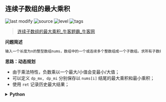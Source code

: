 ## 连续子数组的最大乘积
<!--START_SECTION:badge-->

![last modify](https://img.shields.io/static/v1?label=last%20modify&message=2022-10-14%2000%3A39%3A24&color=yellowgreen&style=flat-square)
![source](https://img.shields.io/static/v1?label=source&message=%E7%89%9B%E5%AE%A2&color=green&style=flat-square)
![level](https://img.shields.io/static/v1?label=level&message=%E4%B8%AD%E7%AD%89&color=yellow&style=flat-square)
![tags](https://img.shields.io/static/v1?label=tags&message=%E5%8A%A8%E6%80%81%E8%A7%84%E5%88%92%2C%20%E7%83%AD%E9%97%A8%26%E7%BB%8F%E5%85%B8%26%E6%98%93%E9%94%99&color=orange&style=flat-square)

<!--END_SECTION:badge-->
<!--info
tags: [动态规划, 热门]
source: 牛客
level: 中等
number: '0083'
name: 连续子数组的最大乘积
companies: []
-->

> [连续子数组的最大乘积_牛客题霸_牛客网](https://www.nowcoder.com/practice/abbec6a3779940aab2cc564b22d36859)

<summary><b>问题简述</b></summary>

```txt
输入一个长度为n的整型数组nums，数组中的一个或连续多个整数组成一个子数组。求所有子数组的乘积的最大值。
```

<!-- 
<details><summary><b>详细描述</b></summary>

```txt
```

</details>
-->


<!-- <div align="center"><img src="../../../_assets/xxx.png" height="300" /></div> -->

<summary><b>思路：动态规划</b></summary>

- 由于乘法特性，负数乘以一个最大/小值会变最小/大值；
- 可以定义 `dp_mx, dp_mi` 分别保存以 `nums[i]` 结尾的最大乘积和最小乘积；
- 使用 `ret` 记录历史最大结果；

<details><summary><b>Python</b></summary>

```python
class Solution:
    def maxProduct(self , nums: List[int]) -> int:
        
        ret = dp_mx = dp_mi = nums[0]
        for x in nums[1:]:
            tmp_mx, tmp_mi = dp_mx, dp_mi
            dp_mx = max(x, tmp_mx * x, tmp_mi * x)
            dp_mi = min(x, tmp_mx * x, tmp_mi * x)
            ret = max(ret, dp_mx)
            
        return ret
```

</details>

